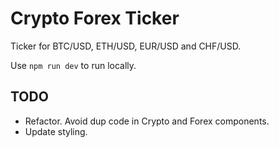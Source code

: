# Crypto Forex Ticker

Ticker for BTC/USD, ETH/USD, EUR/USD and CHF/USD.

Use `npm run dev` to run locally.

## TODO

- Refactor. Avoid dup code in Crypto and Forex components.
- Update styling.
